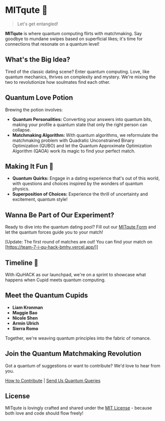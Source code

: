 # MITqute 🚀

> Let's get entangled!

**MITqute** is where quantum computing flirts with matchmaking. Say goodbye to mundane swipes based on superficial likes; it's time for connections that resonate on a quantum level!

## What's the Big Idea?

Tired of the classic dating scene? Enter quantum computing. Love, like quantum mechanics, thrives on complexity and mystery. We're mixing the two to revolutionize how soulmates find each other.

## Quantum Love Potion

Brewing the potion involves:

- **Quantum Personalities:** Converting your answers into quantum bits, making your profile a quantum state that only the right person can collapse.
- **Matchmaking Algorithm:** With quantum algorithms, we reformulate the matchmaking problem with Quadratic Unconstrained Binary Optimization (QUBO) and let the Quantum Approximate Optimization Algorithm (QAOA) work its magic to find your perfect match.

## Making It Fun 🎉

- **Quantum Quirks:** Engage in a dating experience that's out of this world, with questions and choices inspired by the wonders of quantum physics.
- **Superposition of Choices:** Experience the thrill of uncertainty and excitement, quantum style!

## Wanna Be Part of Our Experiment?

Ready to dive into the quantum dating pool? Fill out our [MITqute Form](https://forms.gle/C2quqrLv36Dp1Yea9) and let the quantum forces guide you to your match!

[Update: The first round of matches are out! You can find your match on [https://team-7-i-qu-hack-bmhy.vercel.app/]]

## Timeline 📅

With iQuHACK as our launchpad, we're on a sprint to showcase what happens when Cupid meets quantum computing.

## Meet the Quantum Cupids

- **Liam Kronman**
- **Maggie Bao**
- **Nicole Shen**
- **Armin Ulrich**
- **Sierra Romo**

Together, we're weaving quantum principles into the fabric of romance.

## Join the Quantum Matchmaking Revolution

Got a quantum of suggestions or want to contribute? We'd love to hear from you.

[How to Contribute](docs/CONTRIBUTING.md) | [Send Us Quantum Queries](mailto:qupid@mit.edu)

## License

MITqute is lovingly crafted and shared under the [MIT License](https://opensource.org/licenses/MIT) - because both love and code should flow freely!
